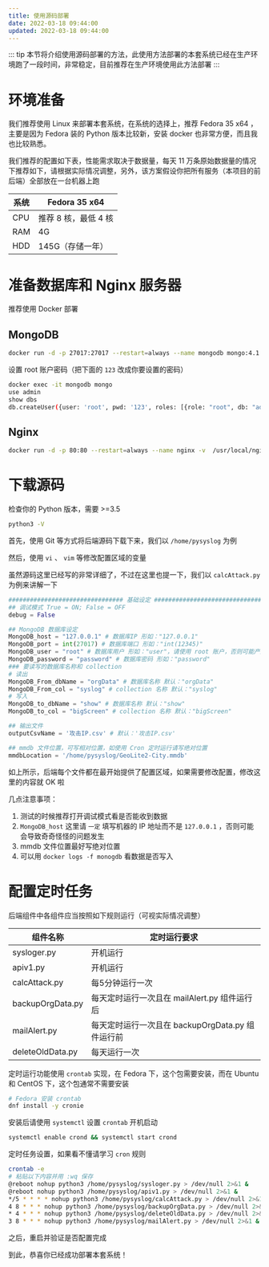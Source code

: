 ```yaml
---
title: 使用源码部署
date: 2022-03-18 09:44:00
updated: 2022-03-18 09:44:00
---
```


::: tip
本节将介绍使用源码部署的方法，此使用方法部署的本套系统已经在生产环境跑了一段时间，非常稳定，目前推荐在生产环境使用此方法部署
:::

# 环境准备

我们推荐使用 Linux 来部署本套系统，在系统的选择上，推荐 Fedora 35 x64 ，主要是因为 Fedora 装的 Python 版本比较新，安装 docker 也非常方便，而且我也比较熟悉。

我们推荐的配置如下表，性能需求取决于数据量，每天 11 万条原始数据量的情况下推荐如下，请根据实际情况调整，另外，该方案假设你把所有服务（本项目的前后端）全部放在一台机器上跑

| 系统 | Fedora 35 x64        |
| ---- | -------------------- |
| CPU  | 推荐 8 核，最低 4 核 |
| RAM  | 4G                   |
| HDD  | 145G（存储一年）     |

# 准备数据库和 Nginx 服务器

推荐使用 Docker 部署

## MongoDB

```bash
docker run -d -p 27017:27017 --restart=always --name mongodb mongo:4.1.6 --auth
```

设置 root 账户密码（把下面的 `123` 改成你要设置的密码）

```bash
docker exec -it mongodb mongo
use admin
show dbs
db.createUser({user: 'root', pwd: '123', roles: [{role: "root", db: "admin"}]})
```

## Nginx

```bash
docker run -d -p 80:80 --restart=always --name nginx -v  /usr/local/nginx:/usr/share/nginx/html nginx
```

# 下载源码

检查你的 Python 版本，需要 >=3.5

```bash
python3 -V
```

首先，使用 Git 等方式将后端源码下载下来，我们以 `/home/pysyslog` 为例

然后，使用 `vi` 、 `vim`  等修改配置区域的变量

虽然源码这里已经写的非常详细了，不过在这里也提一下，我们以 `calcAttack.py` 为例来讲解一下

```python
################################ 基础设定 ################################
## 调试模式 True = ON; False = OFF
debug = False

## MongoDB 数据库设定
MongoDB_host = "127.0.0.1" # 数据库IP 形如："127.0.0.1"
MongoDB_port = int(27017) # 数据库端口 形如："int(12345)"
MongoDB_user = "root" # 数据库用户 形如："user"，请使用 root 账户，否则可能产生意外的问题
MongoDB_password = "password" # 数据库密码 形如："password"
### 要读写的数据库名称和 collection
# 读出
MongoDB_From_dbName = "orgData" # 数据库名称 默认："orgData"
MongoDB_From_col = "syslog" # collection 名称 默认："syslog"
# 写入
MongoDB_to_dbName = "show" # 数据库名称 默认："show"
MongoDB_to_col = "bigScreen" # collection 名称 默认："bigScreen"

## 输出文件
outputCsvName = '攻击IP.csv' # 默认：'攻击IP.csv'

## mmdb 文件位置，可写相对位置，如使用 Cron 定时运行请写绝对位置
mmdbLocation = '/home/pysyslog/GeoLite2-City.mmdb'
```

如上所示，后端每个文件都在最开始提供了配置区域，如果需要修改配置，修改这里的内容就 OK 啦

几点注意事项：

1. 测试的时候推荐打开调试模式看是否能收到数据
2. `MongoDB_host` 这里请 `一定` 填写机器的 IP 地址而不是 `127.0.0.1` ，否则可能会导致奇奇怪怪的问题发生
3. mmdb 文件位置最好写绝对位置
4. 可以用 `docker logs -f monogdb` 看数据是否写入

# 配置定时任务

后端组件中各组件应当按照如下规则运行（可视实际情况调整）

| 组件名称         | 定时运行要求                                     |
| ---------------- | ------------------------------------------------ |
| sysloger.py      | 开机运行                                         |
| apiv1.py         | 开机运行                                         |
| calcAttack.py    | 每5分钟运行一次                                  |
| backupOrgData.py | 每天定时运行一次且在 mailAlert.py 组件运行后     |
| mailAlert.py     | 每天定时运行一次且在 backupOrgData.py 组件运行前 |
| deleteOldData.py | 每天运行一次                                     |

定时运行功能使用 `crontab` 实现，在 Fedora 下，这个包需要安装，而在 Ubuntu 和 CentOS 下，这个包通常不需要安装

```bash
# Fedora 安装 crontab
dnf install -y cronie 
```

安装后请使用 `systemctl` 设置 `crontab` 开机启动

```bash
systemctl enable crond && systemctl start crond
```

定时任务设置，如果看不懂请学习 `cron` 规则

```bash
crontab -e
# 粘贴以下内容并用 :wq 保存
@reboot nohup python3 /home/pysyslog/sysloger.py > /dev/null 2>&1 &
@reboot nohup python3 /home/pysyslog/apiv1.py > /dev/null 2>&1 &
*/5 * * * * nohup python3 /home/pysyslog/calcAttack.py > /dev/null 2>&1 &
4 8 * * * nohup python3 /home/pysyslog/backupOrgData.py > /dev/null 2>&1 &
* 4 * * * nohup python3 /home/pysyslog/deleteOldData.py > /dev/null 2>&1 &
3 8 * * * nohup python3 /home/pysyslog/mailAlert.py > /dev/null 2>&1 &
```

之后，重启并验证是否配置完成

到此，恭喜你已经成功部署本套系统！